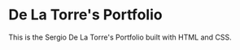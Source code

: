 # De La Torre's Portfolio <delaTorre/>


This is the Sergio De La Torre's Portfolio built with HTML and CSS.
